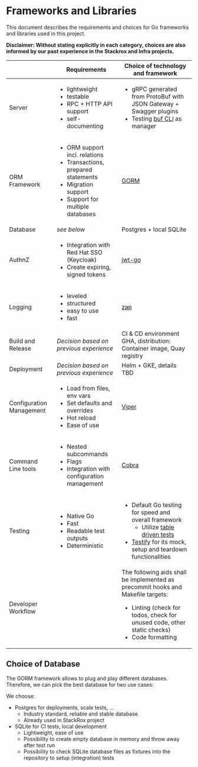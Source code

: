 # Frameworks and Libraries

This document describes the requirements and choices for Go frameworks and libraries used in this project.

**Disclaimer: Without stating explicitly in each category, choices are also informed by our past experience in the Stackrox and Infra projects.**

| | Requirements           | Choice of technology and framework |
|--------------------------|--------------|------------------------------------|
| Server | <ul><li>lightweight</li><li>testable</li><li>RPC + HTTP API support</li><li>self-documenting</li></ul> | <ul><li>gRPC generated from ProtoBuf with JSON Gateway + Swagger plugins</li><li>Testing [buf CLI](https://github.com/bufbuild/buf) as manager</li></ul> |
| ORM Framework | <ul><li>ORM support incl. relations</li><li>Transactions, prepared statements</li><li>Migration support</li><li>Support for multiple databases</li></ul> | [GORM](https://gorm.io/) |
| Database | *see below* | Postgres + local SQLite |
| AuthnZ | <ul><li>Integration with Red Hat SSO (Keycloak)</li><li>Create expiring, signed tokens</li></ul> | [jwt-go](https://github.com/golang-jwt/jwt) |
| Logging | <ul><li>leveled</li><li>structured</li><li>easy to use</li><li>fast</li></ul> | [zap](https://github.com/uber-go/zap) |
| Build and Release | *Decision based on previous experience* | CI & CD environment GHA, distribution: Container image, Quay registry |
| Deployment | *Decision based on previous experience* | Helm + GKE, details TBD |
| Configuration Management | <ul><li>Load from files, env vars</li><li>Set defaults and overrides</li><li>Hot reload</li><li>Ease of use</li></ul>| [Viper](https://github.com/spf13/viper) |
| Command Line tools | <ul><li>Nested subcommands</li><li>Flags</li><li>Integration with configuration management</li></ul>| [Cobra](https://github.com/spf13/cobra) |
| Testing | <ul><li>Native Go</li><li>Fast</li><li>Readable test outputs</li><li>Deterministic</li></ul> | <ul><li>Default Go testing for speed and overall framework<ul><li>Utilize [table driven tests](https://github.com/golang/go/wiki/TableDrivenTests)</li></ul></li><li><a href="https://github.com/stretchr/testify">Testify</a> for its mock, setup and teardown functionalities</li></ul> |
| Developer Workflow | | The following aids shall be implemented as precommit hooks and Makefile targets: <ul><li>Linting (check for todos, check for unused code, other static checks)</li><li>Code formatting</li></ul> |

## Choice of Database

The GORM framework allows to plug and play different databases.
Therefore, we can pick the best database for two use cases:

We choose:

* Postgres for deployments, scale tests, ...
  * Industry standard, reliable and stable database
  * Already used in StackRox project
* SQLite for CI tests, local development
  * Lightweight, ease of use
  * Possibility to create empty database in memory and throw away after test run
  * Possibility to check SQLite database files as fixtures into the repository to setup (integration) tests
